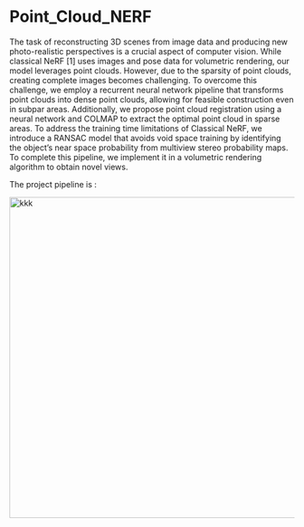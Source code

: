 # Point_Cloud_NERF


The task of reconstructing 3D scenes from image
 data and producing new photo-realistic perspectives is a crucial
 aspect of computer vision. While classical NeRF [1] uses images
 and pose data for volumetric rendering, our model leverages
 point clouds. However, due to the sparsity of point clouds,
 creating complete images becomes challenging. To overcome this
 challenge, we employ a recurrent neural network pipeline that
 transforms point clouds into dense point clouds, allowing for
 feasible construction even in subpar areas. Additionally, we
 propose point cloud registration using a neural network and
 COLMAP to extract the optimal point cloud in sparse areas.
 To address the training time limitations of Classical NeRF, we
 introduce a RANSAC model that avoids void space training by
 identifying the object’s near space probability from multiview
 stereo probability maps. To complete this pipeline, we implement
 it in a volumetric rendering algorithm to obtain novel views.

 The project pipeline is :

<img width="567" alt="kkk" src="https://github.com/PraveenPaidi/Point_Cloud_NERF/assets/120610889/028e6621-2f53-4dbc-9c82-d352ad341809">




 
